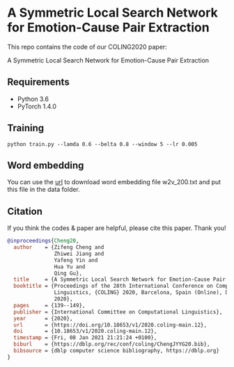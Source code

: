 # A Symmetric Local Search Network for Emotion-Cause Pair Extraction

This repo contains the code of our COLING2020 paper:

A Symmetric Local Search Network for Emotion-Cause Pair Extraction

## Requirements

- Python 3.6
- PyTorch 1.4.0

## Training
```shell
python train.py --lamda 0.6 --belta 0.8 --window 5 --lr 0.005
```

## Word embedding
You can use the [url](https://github.com/NUSTM/ECPE/tree/master/data_combine) to download word embedding file w2v_200.txt and put this file in the data folder.

## Citation

If you think the codes & paper are helpful, please cite this paper. Thank you! 

``` bibtex
@inproceedings{Cheng20,
  author    = {Zifeng Cheng and
               Zhiwei Jiang and
               Yafeng Yin and
               Hua Yu and
               Qing Gu},
  title     = {A Symmetric Local Search Network for Emotion-Cause Pair Extraction},
  booktitle = {Proceedings of the 28th International Conference on Computational
               Linguistics, {COLING} 2020, Barcelona, Spain (Online), December 8-13,
               2020},
  pages     = {139--149},
  publisher = {International Committee on Computational Linguistics},
  year      = {2020},
  url       = {https://doi.org/10.18653/v1/2020.coling-main.12},
  doi       = {10.18653/v1/2020.coling-main.12},
  timestamp = {Fri, 08 Jan 2021 21:21:24 +0100},
  biburl    = {https://dblp.org/rec/conf/coling/ChengJYYG20.bib},
  bibsource = {dblp computer science bibliography, https://dblp.org}
}
```



